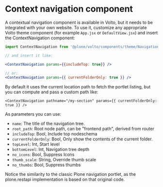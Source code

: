 # Context navigation component

A contextual navigation component is available in Volto, but it needs to be
integrated with your own website. To use it, customize any appropriate Volto
theme component (for example `App.jsx` or `DefaultView.jsx`) and insert the
ContextNavigation component:

```jsx
import ContextNavigation from '@plone/volto/components/theme/Navigation/ContextNavigation

// and insert it like:

<ContextNavigation params={{includeTop: true}} />

// or:
<ContextNavigation params={{ currentFolderOnly: true }} />

```

By default it uses the current location path to fetch the portlet listing, but
you can compute and pass a custom path like:

```
<ContextNavigation pathname="/my-section" params={{ currentFolderOnly: true }} />
```

As parameters you can use:

- `name`: The title of the navigation tree.
- `root_path`: Root node path, can be "frontend path", derived from router
- `includeTop`: Bool, Include top nodeschema
- `currentFolderOnly`: Bool, Only show the contents of the current folder.
- `topLevel`: Int, Start level
- `bottomLevel`: Int, Navigation tree depth
- `no_icons`: Bool, Suppress Icons
- `thumb_scale`: String, Override thumb scale
- `no_thumbs`: Bool, Suppress thumbs

Notice the similarity to the classic Plone navigation portlet, as the
plone.restapi implementation is based on that original code.
